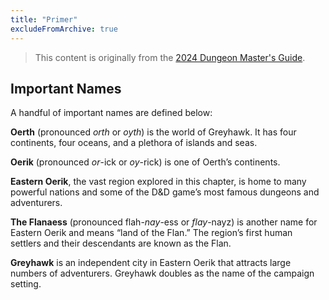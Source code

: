 ```yaml
---
title: "Primer"
excludeFromArchive: true
---
```


> This content is originally from the <a href="https://www.dndbeyond.com/sources/dnd/dmg-2024/greyhawk" target="_blank">2024 Dungeon Master's Guide</a>.

## Important Names

A handful of important names are defined below:

**Oerth** (pronounced _orth_ or _oyth_) is the world of Greyhawk. It has four continents, four oceans, and a plethora of islands and seas.

**Oerik** (pronounced _or_-ick or _oy_-rick) is one of Oerth’s continents.

**Eastern Oerik**, the vast region explored in this chapter, is home to many powerful nations and some of the D&D game’s most famous dungeons and adventurers.

**The Flanaess** (pronounced flah-_nay_-ess or _flay_-nayz) is another name for Eastern Oerik and means “land of the Flan.” The region’s first human settlers and their descendants are known as the Flan.

**Greyhawk** is an independent city in Eastern Oerik that attracts large numbers of adventurers. Greyhawk doubles as the name of the campaign setting.


